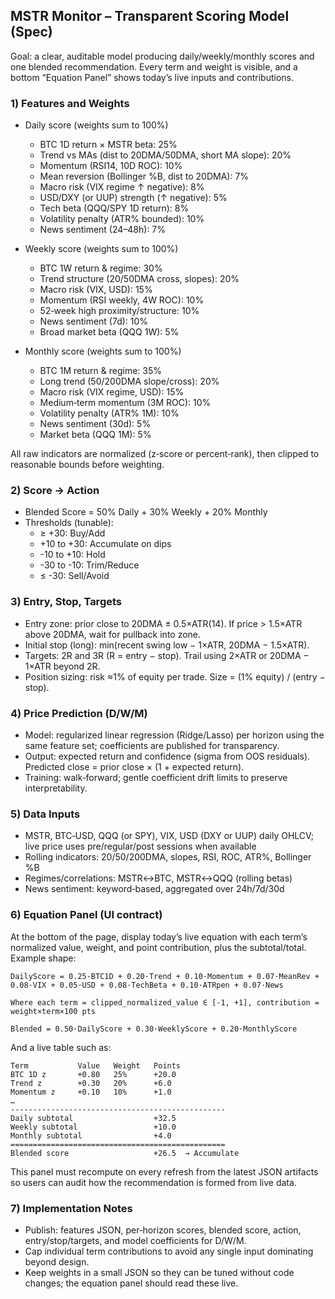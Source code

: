 ## MSTR Monitor – Transparent Scoring Model (Spec)

Goal: a clear, auditable model producing daily/weekly/monthly scores and one blended recommendation. Every term and weight is visible, and a bottom “Equation Panel” shows today’s live inputs and contributions.

### 1) Features and Weights

- Daily score (weights sum to 100%)
  - BTC 1D return × MSTR beta: 25%
  - Trend vs MAs (dist to 20DMA/50DMA, short MA slope): 20%
  - Momentum (RSI14, 10D ROC): 10%
  - Mean reversion (Bollinger %B, dist to 20DMA): 7%
  - Macro risk (VIX regime ↑ negative): 8%
  - USD/DXY (or UUP) strength (↑ negative): 5%
  - Tech beta (QQQ/SPY 1D return): 8%
  - Volatility penalty (ATR% bounded): 10%
  - News sentiment (24–48h): 7%

- Weekly score (weights sum to 100%)
  - BTC 1W return & regime: 30%
  - Trend structure (20/50DMA cross, slopes): 20%
  - Macro risk (VIX, USD): 15%
  - Momentum (RSI weekly, 4W ROC): 10%
  - 52‑week high proximity/structure: 10%
  - News sentiment (7d): 10%
  - Broad market beta (QQQ 1W): 5%

- Monthly score (weights sum to 100%)
  - BTC 1M return & regime: 35%
  - Long trend (50/200DMA slope/cross): 20%
  - Macro risk (VIX regime, USD): 15%
  - Medium‑term momentum (3M ROC): 10%
  - Volatility penalty (ATR% 1M): 10%
  - News sentiment (30d): 5%
  - Market beta (QQQ 1M): 5%

All raw indicators are normalized (z‑score or percent‑rank), then clipped to reasonable bounds before weighting.

### 2) Score → Action

- Blended Score = 50% Daily + 30% Weekly + 20% Monthly
- Thresholds (tunable):
  - ≥ +30: Buy/Add
  - +10 to +30: Accumulate on dips
  - -10 to +10: Hold
  - -30 to -10: Trim/Reduce
  - ≤ -30: Sell/Avoid

### 3) Entry, Stop, Targets

- Entry zone: prior close to 20DMA ± 0.5×ATR(14). If price > 1.5×ATR above 20DMA, wait for pullback into zone.
- Initial stop (long): min(recent swing low − 1×ATR, 20DMA − 1.5×ATR).
- Targets: 2R and 3R (R = entry − stop). Trail using 2×ATR or 20DMA − 1×ATR beyond 2R.
- Position sizing: risk ≈1% of equity per trade. Size = (1% equity) / (entry − stop).

### 4) Price Prediction (D/W/M)

- Model: regularized linear regression (Ridge/Lasso) per horizon using the same feature set; coefficients are published for transparency.
- Output: expected return and confidence (sigma from OOS residuals). Predicted close = prior close × (1 + expected return).
- Training: walk‑forward; gentle coefficient drift limits to preserve interpretability.

### 5) Data Inputs

- MSTR, BTC‑USD, QQQ (or SPY), VIX, USD (DXY or UUP) daily OHLCV; live price uses pre/regular/post sessions when available
- Rolling indicators: 20/50/200DMA, slopes, RSI, ROC, ATR%, Bollinger %B
- Regimes/correlations: MSTR↔BTC, MSTR↔QQQ (rolling betas)
- News sentiment: keyword‑based, aggregated over 24h/7d/30d

### 6) Equation Panel (UI contract)

At the bottom of the page, display today’s live equation with each term’s normalized value, weight, and point contribution, plus the subtotal/total. Example shape:

```text
DailyScore = 0.25·BTC1D + 0.20·Trend + 0.10·Momentum + 0.07·MeanRev + 0.08·VIX + 0.05·USD + 0.08·TechBeta + 0.10·ATRpen + 0.07·News

Where each term = clipped_normalized_value ∈ [-1, +1], contribution = weight×term×100 pts

Blended = 0.50·DailyScore + 0.30·WeeklyScore + 0.20·MonthlyScore
```

And a live table such as:

```text
Term           Value   Weight   Points
BTC 1D z       +0.80   25%      +20.0
Trend z        +0.30   20%      +6.0
Momentum z     +0.10   10%      +1.0
…
------------------------------------------------
Daily subtotal                  +32.5
Weekly subtotal                 +10.0
Monthly subtotal                +4.0
================================================
Blended score                   +26.5  → Accumulate
```

This panel must recompute on every refresh from the latest JSON artifacts so users can audit how the recommendation is formed from live data.

### 7) Implementation Notes

- Publish: features JSON, per‑horizon scores, blended score, action, entry/stop/targets, and model coefficients for D/W/M.
- Cap individual term contributions to avoid any single input dominating beyond design.
- Keep weights in a small JSON so they can be tuned without code changes; the equation panel should read these live.


